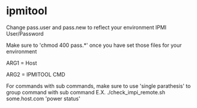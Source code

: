 # ipmitool

Change pass.user and pass.new to reflect your environment IPMI User/Password 

Make sure to 'chmod 400 pass.*' once you have set those files for your environment

ARG1 = Host

ARG2 = IPMITOOL CMD

For commands with sub commands, make sure to use 'single parathesis' to group command with sub command
E.X. ./check_impi_remote.sh some.host.com 'power status'
